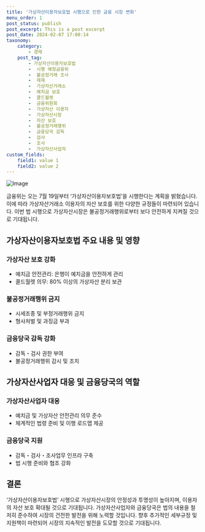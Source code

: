 ```yaml
---
title: '가상자산이용자보호법 시행으로 인한 금융 시장 변화'
menu_order: 1
post_status: publish
post_excerpt: This is a post excerpt
post_date: 2024-02-07 17:08:14
taxonomy:
    category:
        - 경제
    post_tag:
        - 가상자산이용자보호법
        -  시행 예정금융위
        -  불공정거래 조사
        -  제재
        -  가상자산거래소
        -  예치금 보호
        -  콜드월렛
        -  금융위원회
        -  가상자산 이용자
        -  가상자산시장
        -  자산 보호
        -  불공정거래행위
        -  금융당국 감독
        -  검사
        -  조사
        -  가상자산사업자
custom_fields:
    field1: value 1
    field2: value 2
---
```


![Image](https://imgnews.pstatic.net/image/243/2024/02/07/0000056127_001_20240207142501317.jpg?type=w647)


금융위는 오는 7월 19일부터 ‘가상자산이용자보호법’을 시행한다는 계획을 밝혔습니다. 이에 따라 가상자산거래소 이용자의 자산 보호를 위한 다양한 규정들이 마련되어 있습니다. 이번 법 시행으로 가상자산시장은 불공정거래행위로부터 보다 안전하게 지켜질 것으로 기대됩니다.

## 가상자산이용자보호법 주요 내용 및 영향

### 가상자산 보호 강화
- 예치금 안전관리: 은행이 예치금을 안전하게 관리
- 콜드월렛 의무: 80% 이상의 가상자산 분리 보관

### 불공정거래행위 금지
- 시세조종 및 부정거래행위 금지
- 형사처벌 및 과징금 부과

### 금융당국 감독 강화
- 감독・검사 권한 부여
- 불공정거래행위 감시 및 조치

## 가상자산사업자 대응 및 금융당국의 역할

### 가상자산사업자 대응
- 예치금 및 가상자산 안전관리 의무 준수
- 체계적인 법령 준비 및 이행 로드맵 제공

### 금융당국 지원
- 감독・검사・조사업무 인프라 구축
- 법 시행 준비와 협조 강화

## 결론

‘가상자산이용자보호법’ 시행으로 가상자산시장의 안정성과 투명성이 높아지며, 이용자의 자산 보호 확대될 것으로 기대됩니다. 가상자산사업자와 금융당국은 법의 내용을 철저히 준수하여 시장의 건전한 발전을 위해 노력할 것입니다. 향후 추가적인 세부규정 및 지원책이 마련되어 시장의 지속적인 발전을 도모할 것으로 기대됩니다.
